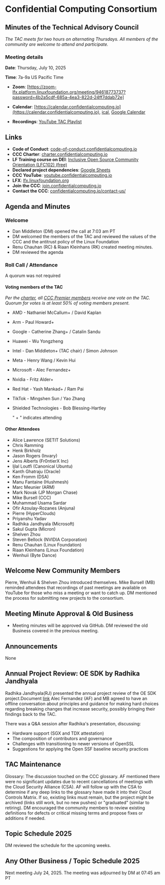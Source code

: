 # Confidential Computing Consortium

## Minutes of the Technical Advisory Council

*The TAC meets for two hours on alternating Thursdays. All members of the community are welcome to attend and participate.*

### Meeting details

**Date**: Thursday, July 10, 2025

**Time**: 7a-9a US Pacific Time

* **Zoom**: [https://zoom-lfx.platform.linuxfoundation.org/meeting/94618773737?password=4b2a5cdf-685a-4ea3-822d-24ff7ddab72e] 

* **Calendar**: [https://calendar.confidentialcomputing.io](https://calendar.confidentialcomputing.io),
[ical](https://calendar.google.com/calendar/ical/c\_c0pcihr7n2n1k3a38i32d9ag10%40group.calendar.google.com/public/basic.ics),
[Google Calendar](https://calendar.google.com/calendar/u/0/r?cid=c\_c0pcihr7n2n1k3a38i32d9ag10@group.calendar.google.com)

* **Recordings**: [YouTube TAC Playlist](https://www.youtube.com/playlist?list=PLmfkUJc39uMjaB_I1dYW72I44kr9QzG_B)

## Links

* **Code of Conduct**: [code-of-conduct.confidentialcomputing.io](https://code-of-conduct.confidentialcomputing.io)
* **CCC Charter**: [charter.confidentialcomputing.io](https://charter.confidentialcomputing.io)
* **LF Training course on DEI**: [Inclusive Open Source Community Orientation (LFC102) (free)](https://training.linuxfoundation.org/training/inclusive-open-source-community-orientation-lfc102/)
* **Declared project dependencies**: [Google Sheets](https://docs.google.com/spreadsheets/d/1UKnbbGWXYLjnPZsox3zmYo59nv3XSXjePfas5E2fER0/edit#gid=0)
* **CCC YouTube**: [youtube.confidentialcomputing.io](https://youtube.confidentialcomputing.io)
* **LFX**: [lfx.linuxfoundation.org](https://lfx.linuxfoundation.org)
* **Join the CCC**: [join.confidentialcomputing.io](https://join.confidentialcomputing.io)
* **Contact the CCC**: [confidentialcomputing.io/contact-us/](https://confidentialcomputing.io/contact-us/)

## Agenda and Minutes

### Welcome

* Dan Middleton (DM) opened the call at 7:03 am PT
* DM welcomed the members of the TAC and reviewed the values of the CCC and the antitrust policy of the Linux Foundation
* Renu Chauhan (RC) & Riaan Kleinhans (RK) created meeting minutes.
* DM reviewed the agenda


### Roll Call / Attendance

A quorum was not required

#### Voting members of the TAC

*Per the [charter](https://charter.confidentialcomputing.io), all [CCC Premier members](https://confidentialcomputing.io/members/) receive one vote on the TAC. Quorum for votes is at least 50% of voting members present.*

* AMD - Nathaniel McCallum+ / David Kaplan
* Arm - Paul Howard+  
* Google - Catherine Zhang+ / Catalin Sandu 
* Huawei - Wu Yongzheng
* Intel - Dan Middleton+ (TAC chair) / Simon Johnson
* Meta - Henry Wang / Kevin Hui
* Microsoft - Alec Fernandez+
* Nvidia - Fritz Alder+
* Red Hat -  Yash Mankad+ / Ram Pai 
* TikTok -  Mingshen Sun / Yao Zhang
* Shielded Technologies - Bob Blessing-Hartley 

   " + " indicates attending

#### Other Attendees
* Alice Lawrence (SETIT Solutions)
* Chris Ramming
* Henk Birkholz
* Jason Rogers (Invary)
* Jens Alberts (Fr0ntierX Inc)
* Ijlal Loutfi (Canonical Ubuntu)
* Kanth Ghatraju (Oracle)
* Ken Fromm (DSA)
* Manu Fantaine (Hushmesh)
* Marc Meunier (ARM)
* Mark Novak (JP Morgan Chase)
* Mike Bursell (CCC)
* Muhammad Usama Sardar
* Ofir Azoulay-Rozanes (Anjuna)
* Pierre (HyperClouds) 
* Priyanshu Yadav
* Radhika Jandhyala (Microsoft)
* Sakul Gupta (Micron)
* Shelven Zhou
* Steven Bellock (NVIDIA Corporation)
* Renu Chauhan (Linux Foundation)
* Riaan Kleinhans (Linux Foundation)
* Wenhuii (Byte Dance)

 

## Welcome New Community Members
Pierre, Wenhuii  & Shelven Zhou introduced themselves. Mike Bursell (MB) reminded attendees that recordings of past meetings are available on YouTube for those who miss a meeting or want to catch up. DM mentioned the process for submitting new projects to the consortium.

## Meeting Minute Approval & Old Business
* Meeting minutes will be approved via GitHub. DM reviewed the old Business covered in the previous meeting. 


## Announcements
None


## Annual Project Review: OE SDK by Radhika Jandhyala
Radhika Jandhyala(RJ)  presented the annual project review of the OE SDK project.Document [link](./Open%20Enclave%20SDK%20Annual%20Project%20Review%202025-CCC.docx.pdf)
Alec Fernandez (AF) and MB agreed to have an offline conversation about principles and guidance for making hard choices regarding breaking changes that increase security, possibly bringing their findings back to the TAC.

There was a Q&A session after Radhika's presentation, discussing:  
  - Hardware support (SGX and TDX attestation)
  - The composition of contributors and governance
  - Challenges with transitioning to newer versions of OpenSSL
  - Suggestions for applying the Open SSF baseline security practices


## TAC Maintenance 
Glossary: The discussion touched on the CCC glossary. AF mentioned there were no significant updates due to recent cancellations of meetings with the Cloud Security Alliance (CSA). AF will follow up with the CSA to determine if any deep links to the glossary have made it into their Cloud Controls Matrix. If so, existing links must remain, but the project might be archived (links still work, but no new pushes) or "graduated" (similar to retiring). 
DM encouraged the community members to review existing definitions for defects or critical missing terms and propose fixes or additions if needed.

## Topic Schedule 2025  
DM reviewed the schedule for the upcoming weeks.

## Any Other Business / Topic Schedule 2025

Next meeting July 24, 2025. The meeting was adjourned by DM at 07:45 am PT


